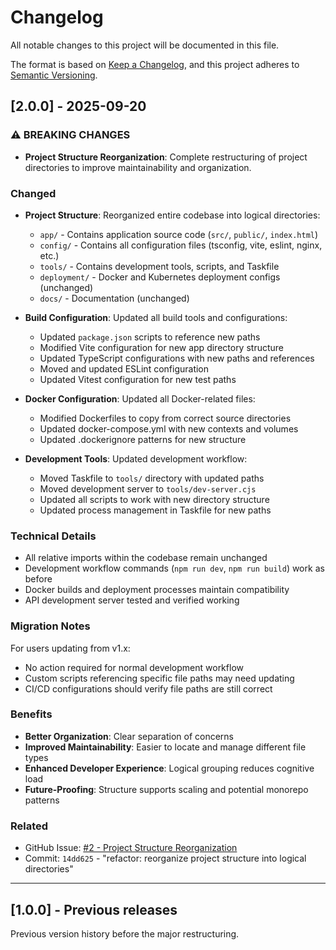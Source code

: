 # Changelog

All notable changes to this project will be documented in this file.

The format is based on [Keep a Changelog](https://keepachangelog.com/en/1.0.0/),
and this project adheres to [Semantic Versioning](https://semver.org/spec/v2.0.0.html).

## [2.0.0] - 2025-09-20

### ⚠️ BREAKING CHANGES

- **Project Structure Reorganization**: Complete restructuring of project directories to improve maintainability and organization.

### Changed

- **Project Structure**: Reorganized entire codebase into logical directories:
  - `app/` - Contains application source code (`src/`, `public/`, `index.html`)
  - `config/` - Contains all configuration files (tsconfig, vite, eslint, nginx, etc.)
  - `tools/` - Contains development tools, scripts, and Taskfile
  - `deployment/` - Docker and Kubernetes deployment configs (unchanged)
  - `docs/` - Documentation (unchanged)

- **Build Configuration**: Updated all build tools and configurations:
  - Updated `package.json` scripts to reference new paths
  - Modified Vite configuration for new app directory structure
  - Updated TypeScript configurations with new paths and references
  - Moved and updated ESLint configuration
  - Updated Vitest configuration for new test paths

- **Docker Configuration**: Updated all Docker-related files:
  - Modified Dockerfiles to copy from correct source directories
  - Updated docker-compose.yml with new contexts and volumes
  - Updated .dockerignore patterns for new structure

- **Development Tools**: Updated development workflow:
  - Moved Taskfile to `tools/` directory with updated paths
  - Moved development server to `tools/dev-server.cjs`
  - Updated all scripts to work with new directory structure
  - Updated process management in Taskfile for new paths

### Technical Details

- All relative imports within the codebase remain unchanged
- Development workflow commands (`npm run dev`, `npm run build`) work as before
- Docker builds and deployment processes maintain compatibility
- API development server tested and verified working

### Migration Notes

For users updating from v1.x:
- No action required for normal development workflow
- Custom scripts referencing specific file paths may need updating
- CI/CD configurations should verify file paths are still correct

### Benefits

- **Better Organization**: Clear separation of concerns
- **Improved Maintainability**: Easier to locate and manage different file types
- **Enhanced Developer Experience**: Logical grouping reduces cognitive load
- **Future-Proofing**: Structure supports scaling and potential monorepo patterns

### Related

- GitHub Issue: [#2 - Project Structure Reorganization](https://github.com/brunseba/yakui/issues/2)
- Commit: `14dd625` - "refactor: reorganize project structure into logical directories"

---

## [1.0.0] - Previous releases

Previous version history before the major restructuring.